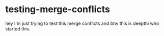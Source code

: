 # testing-merge-conflicts
hey I'm just trying to test this merge conflicts and btw this is deepthi who started this.
